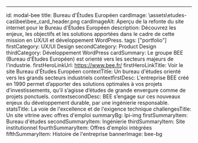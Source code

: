 ---

id: modal-bee
title: Bureau d'Études Européen
cardImage: \assets\etudes-cas\bee\bee_card_header.png
cardImageAlt: Aperçu de la refonte du site internet pour le Bureau d'Études Européen
description: Découvrez les enjeux, les objectifs et les solutions apportées dans le cadre de cette mission en UX/UI et développement WordPress.
tags: ["portfolio"]
firstCategory: UX/UI Design
secondCategory: Product Design
thirdCategory: Développement WordPress
cardSummary: Le groupe BEE (Bureau d'Études Européen) est orienté vers les secteurs majeurs de l'industrie.
firstHeroLinkUrl: https://www.bee.fr/
firstHeroLinkTitle: Voir le site Bureau d'Études Européen
contextTitle: Un bureau d'études orienté vers les grands secteurs industriels
contextfirstDesc: L'entreprise BEE créé en 1990 permet d’apporter des solutions optimales à vos projets d’investissements, qu’il s’agisse d’études de grande envergure comme de projets ponctuels.
contextsecondDesc: BEE s’engage sur ces nouveaux enjeux du développement durable, par une ingénierie responsable.
statsTitle: La voie de l'excellence et de l'exigence technique
challengesTitle: Un site vitrine avec offres d'emploi
summaryBg: lpi-img
firstSummaryItem: Bureau d'études
secondSummaryItem: Ingénierie
thirdSummaryItem: Site institutionnel
fourthSummaryItem: Offres d'emploi intégrées
fifthSummaryItem: Histoire de l'entreprise
bannerImage: bee-bg
